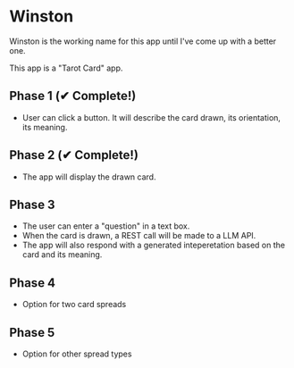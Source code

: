 # Winston

Winston is the working name for this app until I've come up with a better one.

This app is a "Tarot Card" app.

## Phase 1 (✔ Complete!)

- User can click a button. It will describe the card drawn, its orientation, its meaning.

## Phase 2 (✔ Complete!)

- The app will display the drawn card.

## Phase 3

- The user can enter a "question" in a text box.
- When the card is drawn, a REST call will be made to a LLM API.
- The app will also respond with a generated inteperetation based on the card and its meaning.

## Phase 4

- Option for two card spreads

## Phase 5

- Option for other spread types
